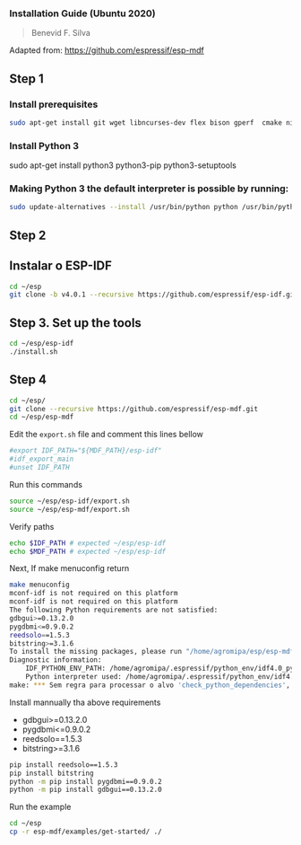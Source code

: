 ###  Installation Guide (Ubuntu 2020)

> Benevid F. Silva

Adapted from: https://github.com/espressif/esp-mdf



## Step 1

### Install prerequisites

```bash
sudo apt-get install git wget libncurses-dev flex bison gperf  cmake ninja-build ccache libffi-dev libssl-dev
```

### Install Python 3
sudo apt-get install python3 python3-pip python3-setuptools

### Making Python 3 the default interpreter is possible by running:
```bash
sudo update-alternatives --install /usr/bin/python python /usr/bin/python3 10
```

## Step 2

## Instalar o ESP-IDF
```bash 
cd ~/esp
git clone -b v4.0.1 --recursive https://github.com/espressif/esp-idf.git
```

## Step 3. Set up the tools
```bash
cd ~/esp/esp-idf
./install.sh
```

## Step 4
```bash
cd ~/esp/
git clone --recursive https://github.com/espressif/esp-mdf.git
cd ~/esp/esp-mdf
```
Edit the `export.sh` file and comment this  lines bellow
```bash
#export IDF_PATH="${MDF_PATH}/esp-idf"
#idf_export_main
#unset IDF_PATH
```
Run this commands
```bash
source ~/esp/esp-idf/export.sh
source ~/esp/esp-mdf/export.sh
```
Verify paths
```bash
echo $IDF_PATH # expected ~/esp/esp-idf
echo $MDF_PATH # expected ~/esp/esp-idf
```

Next, If make menuconfig return
```bash
make menuconfig
mconf-idf is not required on this platform
mconf-idf is not required on this platform
The following Python requirements are not satisfied:
gdbgui>=0.13.2.0
pygdbmi<=0.9.0.2
reedsolo==1.5.3
bitstring>=3.1.6
To install the missing packages, please run "/home/agromipa/esp/esp-mdf/esp-idf/install.sh"
Diagnostic information:
    IDF_PYTHON_ENV_PATH: /home/agromipa/.espressif/python_env/idf4.0_py3.8_env
    Python interpreter used: /home/agromipa/.espressif/python_env/idf4.0_py3.8_env/bin/python
make: *** Sem regra para processar o alvo 'check_python_dependencies', necessário por 'menuconfig'.  Pare
```
Install mannually tha above requirements 
- gdbgui>=0.13.2.0
- pygdbmi<=0.9.0.2
- reedsolo==1.5.3
- bitstring>=3.1.6

```bash
pip install reedsolo==1.5.3
pip install bitstring
python -m pip install pygdbmi==0.9.0.2
python -m pip install gdbgui==0.13.2.0
```

Run the example

```bash
cd ~/esp
cp -r esp-mdf/examples/get-started/ ./
```

